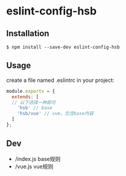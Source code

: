 # eslint-config-hsb

## Installation

```
$ npm install --save-dev eslint-config-hsb
```

## Usage

create a file named .eslintrc in your project:

```js
module.exports = {
  extends: [
  // 以下选择一种即可
    'hsb' // base
    'hsb/vue' // vue，包含base内容
  ]
};
```

## Dev

+ /index.js base规则
+ /vue.js vue规则
